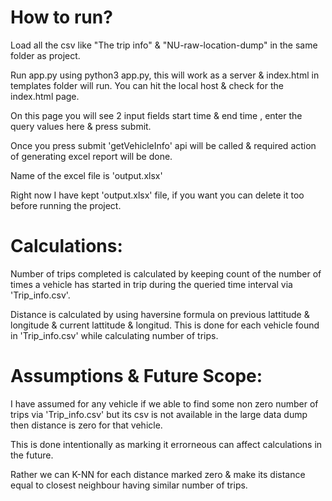 # How to run?
Load all the csv like "The trip info" & "NU-raw-location-dump" in the same folder as project.

Run app.py using python3 app.py, this will work as a server & index.html in templates folder will run. You can hit the local host & check for the index.html page.

On this page you will see 2 input fields start time & end time , enter the query values here & press submit.

Once you press submit 'getVehicleInfo' api will be called & required action of generating excel report will be done.

Name of the excel file is 'output.xlsx'

Right now I have kept 'output.xlsx' file, if you want you can delete it too before running the project.

# Calculations:

Number of trips completed is calculated by keeping count of the number of times a vehicle has started in trip during the queried time interval via 'Trip_info.csv'.

Distance is calculated by using haversine formula on previous lattitude & longitude & current lattitude & longitud. This is done for each vehicle found in 'Trip_info.csv' while calculating number of trips.

# Assumptions & Future Scope:

I have assumed for any vehicle if we able to find some non zero number of trips via 'Trip_info.csv' but its csv is not available in the large data dump then distance is zero for that vehicle.

This is done intentionally as marking it errorneous can affect calculations in the future.

Rather we can K-NN for each distance marked zero & make its distance equal to closest neighbour having similar number of trips.
